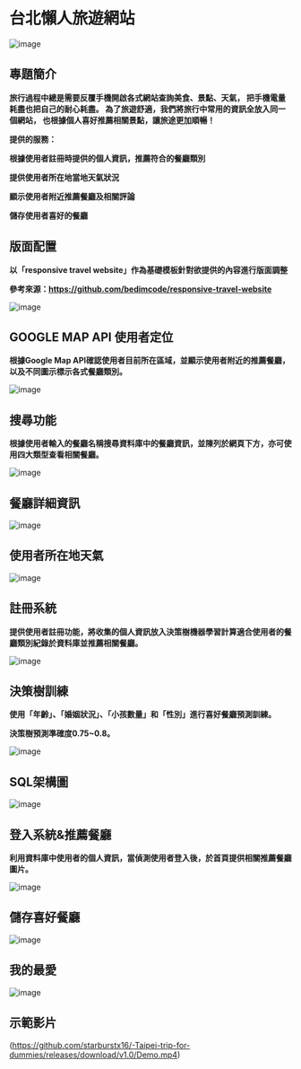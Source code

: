 # 台北懶人旅遊網站
![image](https://github.com/starburstx16/-Taipei-trip-for-dummies/blob/README-description/%E4%B8%BB%E7%95%AB%E9%9D%A2.png)
## 專題簡介 
**旅行過程中總是需要反覆手機開啟各式網站查詢美食、景點、天氣，
把手機電量耗盡也把自己的耐心耗盡。
為了旅遊舒適，我們將旅行中常用的資訊全放入同一個網站，
也根據個人喜好推薦相關景點，讓旅途更加順暢！** 

**提供的服務：**

**根據使用者註冊時提供的個人資訊，推薦符合的餐廳類別**

**提供使用者所在地當地天氣狀況**

**顯示使用者附近推薦餐廳及相關評論**

**儲存使用者喜好的餐廳**

## 版面配置

**以「responsive travel website」作為基礎模板針對欲提供的內容進行版面調整**

**參考來源：https://github.com/bedimcode/responsive-travel-website**

![image](https://github.com/starburstx16/-Taipei-trip-for-dummies/blob/README-description/%E7%89%88%E9%9D%A2%E9%85%8D%E7%BD%AE.png)

## GOOGLE MAP API 使用者定位

**根據Google Map API確認使用者目前所在區域，並顯示使用者附近的推薦餐廳，以及不同圖示標示各式餐廳類別。**

![image](https://github.com/starburstx16/-Taipei-trip-for-dummies/blob/README-description/%E4%BD%BF%E7%94%A8%E8%80%85%E5%AE%9A%E4%BD%8D.png)

## 搜尋功能

**根據使用者輸入的餐廳名稱搜尋資料庫中的餐廳資訊，並陳列於網頁下方，亦可使用四大類型查看相關餐廳。**

![image](https://github.com/starburstx16/-Taipei-trip-for-dummies/blob/README-description/%E6%90%9C%E5%B0%8B.png)

## 餐廳詳細資訊

![image](https://github.com/starburstx16/-Taipei-trip-for-dummies/blob/README-description/%E9%A4%90%E5%BB%B3%E8%A9%B3%E7%B4%B0%E8%B3%87%E8%A8%8A.png)

## 使用者所在地天氣

![image](https://github.com/starburstx16/-Taipei-trip-for-dummies/blob/README-description/%E5%A4%A9%E6%B0%A3.png)

## 註冊系統

**提供使用者註冊功能，將收集的個人資訊放入決策樹機器學習計算適合使用者的餐廳類別紀錄於資料庫並推薦相關餐廳。**

![image](https://github.com/starburstx16/-Taipei-trip-for-dummies/blob/README-description/%E8%A8%BB%E5%86%8A%E7%B3%BB%E7%B5%B1.png)

## 決策樹訓練

**使用「年齡」、「婚姻狀況」、「小孩數量」和「性別」進行喜好餐廳預測訓練。**

**決策樹預測準確度0.75~0.8。**

![image](https://github.com/starburstx16/-Taipei-trip-for-dummies/blob/README-description/%E6%B1%BA%E7%AD%96%E6%A8%B9.png)

## SQL架構圖

![image](https://github.com/starburstx16/-Taipei-trip-for-dummies/blob/README-description/sql_ER.png)

## 登入系統&推薦餐廳

**利用資料庫中使用者的個人資訊，當偵測使用者登入後，於首頁提供相關推薦餐廳圖片。**

![image](https://github.com/starburstx16/-Taipei-trip-for-dummies/blob/README-description/%E7%99%BB%E5%85%A5%E8%88%87%E6%8E%A8%E8%96%A6.png)

## 儲存喜好餐廳

![image](https://github.com/starburstx16/-Taipei-trip-for-dummies/blob/README-description/%E5%84%B2%E5%AD%98%E9%A4%90%E5%BB%B3.png)

## 我的最愛

![image](https://github.com/starburstx16/-Taipei-trip-for-dummies/blob/README-description/%E6%88%91%E7%9A%84%E6%9C%80%E6%84%9B.png)

## 示範影片

(https://github.com/starburstx16/-Taipei-trip-for-dummies/releases/download/v1.0/Demo.mp4)




































